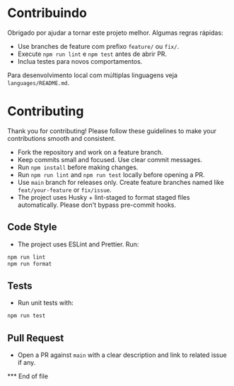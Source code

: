 # Contribuindo

Obrigado por ajudar a tornar este projeto melhor. Algumas regras rápidas:

- Use branches de feature com prefixo `feature/` ou `fix/`.
- Execute `npm run lint` e `npm test` antes de abrir PR.
- Inclua testes para novos comportamentos.

Para desenvolvimento local com múltiplas linguagens veja `languages/README.md`.
# Contributing

Thank you for contributing! Please follow these guidelines to make your contributions smooth and consistent.

- Fork the repository and work on a feature branch.
- Keep commits small and focused. Use clear commit messages.
- Run `npm install` before making changes.
- Run `npm run lint` and `npm run test` locally before opening a PR.
- Use `main` branch for releases only. Create feature branches named like `feat/your-feature` or `fix/issue`.
- The project uses Husky + lint-staged to format staged files automatically. Please don't bypass pre-commit hooks.

## Code Style
- The project uses ESLint and Prettier. Run:

```bash
npm run lint
npm run format
```

## Tests
- Run unit tests with:

```bash
npm run test
```

## Pull Request
- Open a PR against `main` with a clear description and link to related issue if any.

*** End of file
